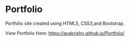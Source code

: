 # Portfolio
Portfolio site created using HTML5, CSS3,and Bootstrap.

View Portfolio Here: https://avakrishn.github.io/Portfolio/

